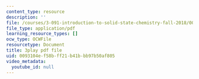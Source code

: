 ```yaml
---
content_type: resource
description: ''
file: /courses/3-091-introduction-to-solid-state-chemistry-fall-2018/0093104ef58bff21b41bbb97b50af805_q9D2zR5q0Sc.pdf
file_type: application/pdf
learning_resource_types: []
ocw_type: OCWFile
resourcetype: Document
title: 3play pdf file
uid: 0093104e-f58b-ff21-b41b-bb97b50af805
video_metadata:
  youtube_id: null
---
```

